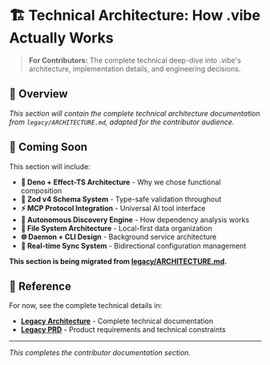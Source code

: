 # 🏗️ Technical Architecture: How .vibe Actually Works

> **For Contributors:** The complete technical deep-dive into .vibe's architecture, implementation details, and engineering decisions.

## 🎯 Overview

_This section will contain the complete technical architecture documentation from `legacy/ARCHITECTURE.md`, adapted for the contributor audience._

## 🚀 Coming Soon

This section will include:

- **🦕 Deno + Effect-TS Architecture** - Why we chose functional composition
- **🔮 Zod v4 Schema System** - Type-safe validation throughout
- **⚡ MCP Protocol Integration** - Universal AI tool interface
- **🤖 Autonomous Discovery Engine** - How dependency analysis works
- **📁 File System Architecture** - Local-first data organization
- **🌐 Daemon + CLI Design** - Background service architecture
- **🔄 Real-time Sync System** - Bidirectional configuration management

**This section is being migrated from [legacy/ARCHITECTURE.md](../../legacy/ARCHITECTURE.md).**

## 🔗 Reference

For now, see the complete technical details in:

- **[Legacy Architecture](../../legacy/ARCHITECTURE.md)** - Complete technical documentation
- **[Legacy PRD](../../legacy/PRD.md)** - Product requirements and technical constraints

---

_This completes the contributor documentation section._

